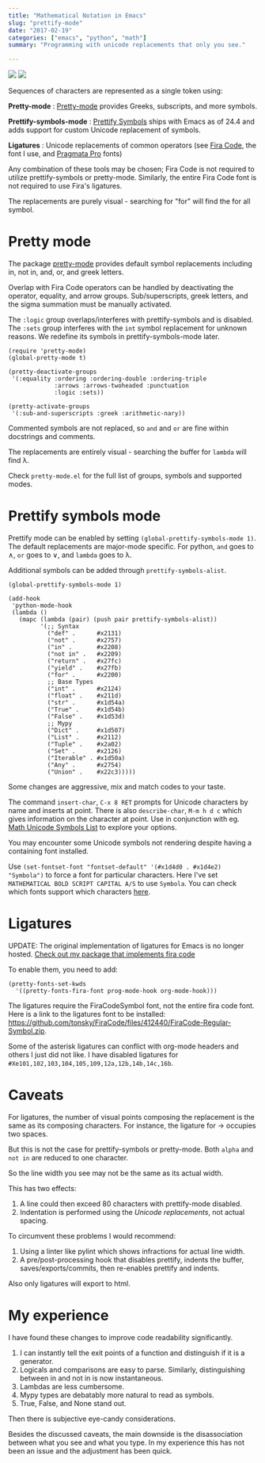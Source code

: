 ```yaml
---
title: "Mathematical Notation in Emacs"
slug: "prettify-mode"
date: "2017-02-19"
categories: ["emacs", "python", "math"]
summary: "Programming with unicode replacements that only you see."

---
```


<img src="/img/spacemacs/python-code.png" />
<img src="/img/spacemacs/hy-code.png" />

Sequences of characters are represented as a single token using:

**Pretty-mode**
:   [Pretty-mode](https://github.com/akatov/pretty-mode) provides Greeks,
    subscripts, and more symbols.

**Prettify-symbols-mode**
:   [Prettify
    Symbols](http://emacsredux.com/blog/2014/08/25/a-peek-at-emacs-24-dot-4-prettify-symbols-mode/)
    ships with Emacs as of 24.4 and adds support for custom Unicode replacement
    of symbols.

**Ligatures**
:   Unicode replacements of common operators (see [Fira
    Code](https://github.com/tonsky/FiraCode), the font I use, and [Pragmata
    Pro](https://github.com/fabrizioschiavi/pragmatapro) fonts)

Any combination of these tools may be chosen; Fira Code is not required to
utilize prettify-symbols or pretty-mode. Similarly, the entire Fira Code
font is not required to use Fira's ligatures.

The replacements are purely visual - searching for "for" will find the for all symbol.

# Pretty mode

The package [pretty-mode](https://github.com/akatov/pretty-mode) provides
default symbol replacements including in, not in, and, or, and greek letters.

Overlap with Fira Code operators can be handled by deactivating the operator,
equality, and arrow groups. Sub/superscripts, greek letters, and the sigma
summation must be manually activated.

The `:logic` group overlaps/interferes with prettify-symbols and is disabled.
The `:sets` group interferes with the `int` symbol replacement for unknown
reasons. We redefine its symbols in prettify-symbols-mode later.

``` {lisp}
(require 'pretty-mode)
(global-pretty-mode t)

(pretty-deactivate-groups
 '(:equality :ordering :ordering-double :ordering-triple
             :arrows :arrows-twoheaded :punctuation
             :logic :sets))

(pretty-activate-groups
 '(:sub-and-superscripts :greek :arithmetic-nary))
```

Commented symbols are not replaced, so `and` and `or` are fine within
docstrings and comments.

The replacements are entirely visual - searching the buffer for `lambda` will
find λ.

Check `pretty-mode.el` for the full list of groups, symbols and supported
modes.

# Prettify symbols mode

Prettify mode can be enabled by setting `(global-prettify-symbols-mode 1)`. The
default replacements are major-mode specific. For python, `and` goes to ∧, `or`
goes to ∨, and `lambda` goes to λ.

Additional symbols can be added through `prettify-symbols-alist`.

``` {lisp}
(global-prettify-symbols-mode 1)

(add-hook
 'python-mode-hook
 (lambda ()
   (mapc (lambda (pair) (push pair prettify-symbols-alist))
         '(;; Syntax
           ("def" .      #x2131)
           ("not" .      #x2757)
           ("in" .       #x2208)
           ("not in" .   #x2209)
           ("return" .   #x27fc)
           ("yield" .    #x27fb)
           ("for" .      #x2200)
           ;; Base Types
           ("int" .      #x2124)
           ("float" .    #x211d)
           ("str" .      #x1d54a)
           ("True" .     #x1d54b)
           ("False" .    #x1d53d)
           ;; Mypy
           ("Dict" .     #x1d507)
           ("List" .     #x2112)
           ("Tuple" .    #x2a02)
           ("Set" .      #x2126)
           ("Iterable" . #x1d50a)
           ("Any" .      #x2754)
           ("Union" .    #x22c3)))))
```

Some changes are aggressive, mix and match codes to your taste.

The command `insert-char`, `C-x 8 RET` prompts for Unicode characters by name
and inserts at point. There is also `describe-char`, `M-m h d c` which gives information on the character at point. Use in conjunction with eg. [Math Unicode Symbols List](https://en.wikipedia.org/wiki/Mathematical_operators_and_symbols_in_Unicode) to explore your options.

You may encounter some Unicode symbols not rendering despite having a
containing font installed.

Use `(set-fontset-font "fontset-default" '(#x1d4d0 . #x1d4e2) "Symbola")` to
force a font for particular characters. Here I've set `MATHEMATICAL BOLD SCRIPT
CAPITAL A/S` to use `Symbola`. You can check which fonts support which
characters [here](http://www.fileformat.info/info/unicode/index.htm).

# Ligatures

UPDATE: The original implementation of ligatures for Emacs is no longer hosted.
[Check out my package that implements fira code](https://github.com/ekaschalk/.spacemacs.d/blob/master/layers/display/local/pretty-fonts/pretty-fonts.el)

To enable them, you need to add:

```{lisp}
(pretty-fonts-set-kwds
  '((pretty-fonts-fira-font prog-mode-hook org-mode-hook)))
```

The ligatures require the FiraCodeSymbol font, not the entire fira code font.
Here is a link to the ligatures font to be installed: https://github.com/tonsky/FiraCode/files/412440/FiraCode-Regular-Symbol.zip.

Some of the asterisk ligatures can conflict with org-mode headers and others I
just did not like. I have disabled ligatures for
`#Xe101,102,103,104,105,109,12a,12b,14b,14c,16b`.

# Caveats

For ligatures, the number of visual points composing the replacement is the
same as its composing characters. For instance, the ligature for -&gt; occupies
two spaces.

But this is not the case for prettify-symbols or pretty-mode. Both `alpha` and
`not in` are reduced to one character.

So the line width you see may not be the same as its actual width.

This has two effects:

1.  A line could then exceed 80 characters with prettify-mode disabled.
2.  Indentation is performed using the *Unicode replacements*, not actual
    spacing.

To circumvent these problems I would recommend:

1.  Using a linter like pylint which shows infractions for actual line width.
2.  A pre/post-processing hook that disables prettify, indents the buffer,
    saves/exports/commits, then re-enables prettify and indents.

Also only ligatures will export to html.

# My experience

I have found these changes to improve code readability significantly.

1.  I can instantly tell the exit points of a function and distinguish if it is
    a generator.
2.  Logicals and comparisons are easy to parse. Similarly, distinguishing
    between in and not in is now instantaneous.
3.  Lambdas are less cumbersome.
4.  Mypy types are debatably more natural to read as symbols.
5.  True, False, and None stand out.

Then there is subjective eye-candy considerations.

Besides the discussed caveats, the main downside is the disassociation between
what you see and what you type. In my experience this has not been an issue and
the adjustment has been quick.
